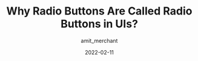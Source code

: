 ---
author: amit_merchant
date: 2022-02-11
permalink: false
tags:
  - html
  - semantics
  - naming
target_url: https://www.amitmerchant.com/why-radio-buttons-are-called-radio-buttons/
title: Why Radio Buttons Are Called Radio Buttons in UIs?
---